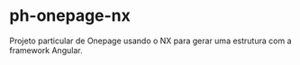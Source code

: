 # ph-onepage-nx
Projeto particular de Onepage usando o NX para gerar uma estrutura com a framework Angular.
